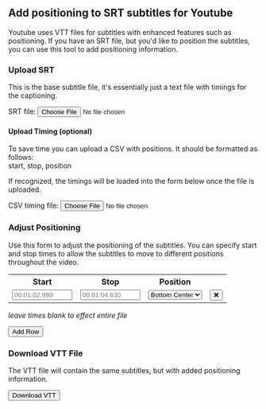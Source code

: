 ## Add positioning to SRT subtitles for Youtube

Youtube uses VTT files for subtitles with enhanced features such as positioning. If you have an SRT file, but you'd like to position the subtitles, you can use this tool to add positioning information.

### Upload SRT

This is the base subtitle file, it's essentially just a text file with timings for the captioning.

<label for="srtfile">SRT file:</label>
<input type="file" name="srtfile" id="srtupload">

#### Upload Timing (optional)

To save time you can upload a CSV with positions. It should be formatted as follows:  
start, stop, position  

If recognized, the timings will be loaded into the form below once the file is uploaded.

<label for="timingcsv">CSV timing file:</label>
<input type="file" name="timingcsv" id="timingupload">

### Adjust Positioning

Use this form to adjust the positioning of the subtitles. You can specify start and stop times to allow the subtitles to move to different positions throughout the video.

<table id="timingtable">
<tr><th>Start</th><th>Stop</th><th>Position</th><th></th></tr>
<tr id="firstrow">
<td><input type="text" id="start1" name="start" placeholder="00:01:02.980" size="12" /></td>
<td><input type="text" id="stop1" name="stop" placeholder="00:01:04.630" size="12" /></td>
<td>
  <select id="position1" name="position">
    <option value="top-left">Top Left</option>
    <option value="top-center">Top Center</option>
    <option value="top-right">Top Right</option>
    <option value="middle-right">Middle Left</option>
    <option value="middle-center">Middle Center</option>
    <option value="middle-right">Middle Right</option>
    <option value="bottom-left">Bottom Left</option>
    <option value="bottom-right" selected>Bottom Center</option>
    <option value="bottom-right">Bottom Right</option>
  </select>
</td>
<td><button class="delete-row">❌</button></td>
</tr>
</table>

*leave times blank to effect entire file*

<button id="add-row">Add Row</button>

### Download VTT File

The VTT file will contain the same subtitles, but with added positioning information.

<button id="convert">Download VTT</button>

<script src="https://raw.githubusercontent.com/mholt/PapaParse/master/papaparse.js"></script>
<script>
(function() {
  document.getElementById("convert").disabled = true;

  function removerow(event) {
    event.srcElement.closest("tr").remove();
  }

  var srtfile = 'captions.srt';
  document.querySelector('#srtupload').addEventListener('change', handleSrtUpload, false);
  document.querySelector('#timingupload').addEventListener('change', handleCsvUpload, false);
  document.querySelector('#add-row').addEventListener('click', addPositioningRow, false);
  document.querySelector('.delete-row').addEventListener('click', removerow, false);
  document.body.addEventListener( 'click', function ( event ) {
    if(event.srcElement.classList.contains('delete-row')) {
      removerow(event);
    };
  });
  var srtreader = new FileReader();
  srtreader.onload = handleSrtRead;
  var csvreader = new FileReader();
  csvreader.onload = handleCsvRead;

  function handleSrtUpload(event) {
    var file = event.target.files[0];
    reader.readAsText(file);
    document.getElementById("convert").disabled = false;
  }

  function handleCsvUpload(event) {
    var file = event.target.files[0];
    srtreader.readAsText(file);
  }

  function handleSrtRead(event) {
    var save = event.target.result;
    window.localStorage.setItem(srtfile, save);
  }

  function handleCsvRead(event) {
    Papa.parse(event.target.result, {
      step: function(row) {
        console.log("Row:", row.data);
      },
      complete: function() {
        console.log("Done processing CSV timings.");
      }
    });
  }

  var rowcount = 1;
  var c1blank = document.getElementById('start1');
  var c2blank = document.getElementById('stop1')
  var c3blank = document.getElementById('position1')
  
  function addPositioningRow(event) {
    row = document.querySelector('#timingtable').insertRow(-1);
    var cell1 = row.insertCell(0);
    var cell2 = row.insertCell(1);
    var cell3 = row.insertCell(2);
    var cell4 = row.insertCell(3);
    rowcount++;
    cell1.appendChild(c1blank.cloneNode(true));
    cell1.id = "start"+rowcount;
    cell2.appendChild(c2blank.cloneNode(true));
    cell2.id = "stop"+rowcount;
    cell3.appendChild(c3blank.cloneNode(true));
    cell3.id = "position"+rowcount;
    cell4.innerHTML = '<button class="delete-row">❌</button>';
    row.append
  }

  function getsrt() {
    return JSON.parse(localStorage.getItem(srtfile))
  }

})();
</script>
